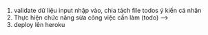 1. validate dữ liệu input nhập vào, chia tách file todos ý kiến cá nhân
   <!-- 2. Thực hiện chức năng Add công việc cần làm (todo) -->
   <!-- 3. Thực hiện chức năng Search công việc cần làm (todo) -->
   <!-- 4. Thực hiện chức năng sort công việc cần làm (todo) -->
   <!-- 5. Thực hiện chức năng filter công việc cần làm (todo) -->
2. Thực hiện chức năng sửa công việc cần làm (todo)
      <!-- 7. Lưu dữ liệu ở localstorage -->
      <!-- 8. Custom lại giao diện theo ý muốn dựa trên giao diện có sẵn
   <!-- 3. Sử dụng redux-toolkit để quản lý state với các chức năng trên --> -->
3. deploy lên heroku
